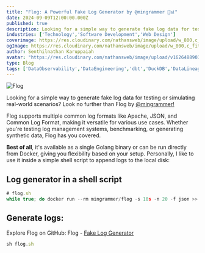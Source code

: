 ```yaml
---
title: "Flog: A Powerful Fake Log Generator by @mingrammer 🚀📊"
date: 2024-09-09T12:00:00.000Z
published: true
description: Looking for a simple way to generate fake log data for testing or simulating real-world scenarios?. Look no further than Flog by @mingrammer
industries: ['Technology','Software Development','Web Design']
coverimage: https://res.cloudinary.com/nathansweb/image/upload/w_800,c_fit,l_text:Arial_60_bold:Flog:%20A%20Powerful%20Fake%20Log%20Generator%20by%20@mingrammer,g_north_east,x_30,y_40/v1711924071/senthilsweb-scl-card-template_cyxogj.webp
ogImage: https://res.cloudinary.com/nathansweb/image/upload/w_800,c_fit,l_text:Arial_60_bold:Flog:%20A%20Powerful%20Fake%20Log%20Generator%20by%20@mingrammer,g_north_east,x_30,y_40/v1711924071/senthilsweb-scl-card-template_cyxogj.webp
author: Senthilnathan Karuppaiah
avatar: "https://res.cloudinary.com/nathansweb/image/upload/v1626488903/profile/Senthil-profile-picture-01_al07i5.jpg"
type: Blog
tags: ['DataObservability','DataEngineering','dbt','DuckDB','DataLineage','Analytics','DataLake','BusinessMetadataManagement','Vue.js','Nuxt.js','Open Source','Web Development','Low Code Platform']
---
```

![Flog](https://media.licdn.com/dms/image/v2/D4E12AQHabPMwXr23fg/article-cover_image-shrink_720_1280/article-cover_image-shrink_720_1280/0/1725834454734?e=1733961600&v=beta&t=k-xXjS7OfoG6QtrHE61n3VyyrhwDOduLLb2nnugM7TI)


Looking for a simple way to generate fake log data for testing or simulating real-world scenarios? Look no further than Flog by <a href="https://github.com/mingrammer/flog" class="dark:text-teal-400 relative transition hover:text-teal-500 dark:hover:text-teal-400">@mingrammer!</a>

Flog supports multiple common log formats like Apache, JSON, and Common Log Format, making it versatile for various use cases. Whether you're testing log management systems, benchmarking, or generating synthetic data, Flog has you covered.

**Best of all**, it's available as a single Golang binary or can be run directly from Docker, giving you flexibility based on your setup. Personally, I like to use it inside a simple shell script to append logs to the local disk:


## Log generator in a shell script

```javascript
# flog.sh
while true; do docker run --rm mingrammer/flog -s 10s -n 20 -f json >> flog.log; sleep 10; done
```

## Generate logs:

Explore Flog on GitHub: Flog - <a href="https://github.com/mingrammer/flog" class="dark:text-teal-400 relative transition hover:text-teal-500 dark:hover:text-teal-400"> Fake Log Generator</a>

```javascript
sh flog.sh
```